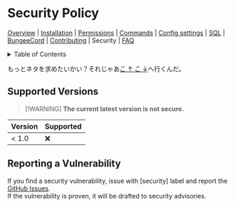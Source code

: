 # Security Policy

[Overview](README-en.md#overview) | [Installation](README-en.md#installation) | [Permissions](README-en.md#permissions) | [Commands](README-en.md#commands) | [Config settings](README-en.md#config-settings) | [SQL](SQL-en.md) | [BungeeCord](BUNGEE-en.md) | [Contributing](CONTRIBUTING-en.md) | Security | [FAQ](README-en.md#what-is-this-npcwatchdog)

<details>
<summary>Table of Contents</summary>

- [Security Policy](#security-policy)
  - [Supported Versions](#supported-versions)
  - [Reporting a Vulnerability](#reporting-a-vulnerability)

</details>

もっとネタを求めたいかい？それじゃあ[こ ↑ こ ↓](SECURITY.md)へ行くんだ。

## Supported Versions

> [!WARNING] **The current latest version is not secure.**

| Version | Supported |
| ------- | --------- |
| < 1.0   | :x:       |

## Reporting a Vulnerability

If you find a security vulnerability, issue with \[security\] label and report the [GitHub Issues](https://github.com/peyang-Celeron/PeyangSuperbAntiCheat/issues).  
If the vulnerability is proven, it will be drafted to security advisories.
